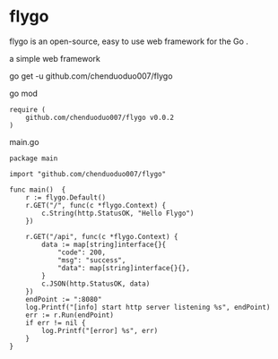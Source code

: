 # flygo
flygo is an open-source, easy to use web framework for the Go .

a simple web framework
   
go get -u github.com/chenduoduo007/flygo

go mod
    
    require (
    	github.com/chenduoduo007/flygo v0.0.2
    )

main.go

    package main
    
    import "github.com/chenduoduo007/flygo"
    
    func main()  {
        r := flygo.Default()
        r.GET("/", func(c *flygo.Context) {
            c.String(http.StatusOK, "Hello Flygo")
        })
    
        r.GET("/api", func(c *flygo.Context) {
            data := map[string]interface{}{
                "code": 200,
                "msg": "success",
                "data": map[string]interface{}{},
            }
            c.JSON(http.StatusOK, data)
        })
        endPoint := ":8080"
        log.Printf("[info] start http server listening %s", endPoint)
        err := r.Run(endPoint)
        if err != nil {
            log.Printf("[error] %s", err)
        }
    }